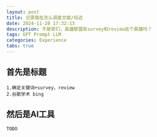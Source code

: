 ```yaml
---
layout: post
title: 记录我在怎么调查文献/综述
date: 2024-11-28 17:32:13
description: 不是哥们，英雄联盟有survey和review这个英雄吗？
tags: GPT Prompt LLM
categories: Experience
tabs: true
---
```


## 首先是标题
```shell
1.确定关键词+survey、review
2.谷歌学术 bing
```
## 然后是AI工具
```shell
TODO
```